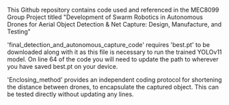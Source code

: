 This Github repository contains code used and referenced in the MEC8099 Group Project titled 
"Development of Swarm Robotics in Autonomous Drones for Aerial Object Detection & Net Capture: Design, Manufacture, and Testing"

'final_detection_and_autonomous_capture_code' requires 'best.pt' to be downloaded along with it as this file is necessary to run the trained YOLOv11 model. 
On line 64 of the code you will need to update the path to wherever you have saved best.pt on your device.

'Enclosing_method' provides an independent coding protocol for shortening the distance between drones, to encapsulate the captured object. This can be tested directly without updating any lines.
